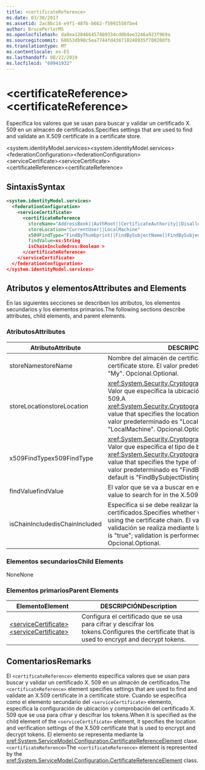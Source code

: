 ```yaml
---
title: <certificateReference>
ms.date: 03/30/2017
ms.assetid: 2ac8bc14-e9f1-48fb-b662-f5991558fbe4
author: BrucePerlerMS
ms.openlocfilehash: da8ea128466457409334cd0b4ee3246a923f969a
ms.sourcegitcommit: 68653db98c5ea7744fd438710248935f70020dfb
ms.translationtype: MT
ms.contentlocale: es-ES
ms.lasthandoff: 08/22/2019
ms.locfileid: "69941932"
---
```

# <a name="certificatereference"></a><span data-ttu-id="e1291-101">\<certificateReference></span><span class="sxs-lookup"><span data-stu-id="e1291-101">\<certificateReference></span></span>
<span data-ttu-id="e1291-102">Especifica los valores que se usan para buscar y validar un certificado X. 509 en un almacén de certificados.</span><span class="sxs-lookup"><span data-stu-id="e1291-102">Specifies settings that are used to find and validate an X.509 certificate in a certificate store.</span></span>  
  
 <span data-ttu-id="e1291-103">\<system.identityModel.services></span><span class="sxs-lookup"><span data-stu-id="e1291-103">\<system.identityModel.services></span></span>  
<span data-ttu-id="e1291-104">\<federationConfiguration></span><span class="sxs-lookup"><span data-stu-id="e1291-104">\<federationConfiguration></span></span>  
<span data-ttu-id="e1291-105">\<serviceCertificate></span><span class="sxs-lookup"><span data-stu-id="e1291-105">\<serviceCertificate></span></span>  
<span data-ttu-id="e1291-106">\<certificateReference></span><span class="sxs-lookup"><span data-stu-id="e1291-106">\<certificateReference></span></span>  
  
## <a name="syntax"></a><span data-ttu-id="e1291-107">Sintaxis</span><span class="sxs-lookup"><span data-stu-id="e1291-107">Syntax</span></span>  
  
```xml  
<system.identityModel.services>  
  <federationConfiguration>  
    <serviceCertificate>  
      <certificateReference   
        storeName="AddressBook||AuthRoot||CertificateAuthority||Disallowed||My||Root||TrustedPeople||TrustedPublisher"  
        storeLocation="CurrentUser||LocalMachine"  
        x509FindType="FindByThumbprint||FindBySubjectName||FindBySubjectDistinguishedName||FindByIssuerName||FindByIssuerDistinguishedName||FindBySerialNumber||FindByTimeValid||FindByTimeNotYetValid||FindByTimeExpired||FindByTemplateName||FindByApplicationPolicy||FindByCertificatePolicy||FindByExtension||FindByKeyUsage||FindBySubjectKeyIdentifier"  
        findValue=xs:String  
        isChainIncluded=xs:Boolean >  
      </certificateReference>  
    </serviceCertificate>  
  </federationConfiguration>  
</system.identityModel.services>  
```  
  
## <a name="attributes-and-elements"></a><span data-ttu-id="e1291-108">Atributos y elementos</span><span class="sxs-lookup"><span data-stu-id="e1291-108">Attributes and Elements</span></span>  
 <span data-ttu-id="e1291-109">En las siguientes secciones se describen los atributos, los elementos secundarios y los elementos primarios.</span><span class="sxs-lookup"><span data-stu-id="e1291-109">The following sections describe attributes, child elements, and parent elements.</span></span>  
  
### <a name="attributes"></a><span data-ttu-id="e1291-110">Atributos</span><span class="sxs-lookup"><span data-stu-id="e1291-110">Attributes</span></span>  
  
|<span data-ttu-id="e1291-111">Atributo</span><span class="sxs-lookup"><span data-stu-id="e1291-111">Attribute</span></span>|<span data-ttu-id="e1291-112">DESCRIPCIÓN</span><span class="sxs-lookup"><span data-stu-id="e1291-112">Description</span></span>|  
|---------------|-----------------|  
|<span data-ttu-id="e1291-113">storeName</span><span class="sxs-lookup"><span data-stu-id="e1291-113">storeName</span></span>|<span data-ttu-id="e1291-114">Nombre del almacén de certificados X. 509.</span><span class="sxs-lookup"><span data-stu-id="e1291-114">The name of the X.509 certificate store.</span></span> <span data-ttu-id="e1291-115">El valor predeterminado es "My".</span><span class="sxs-lookup"><span data-stu-id="e1291-115">The default is "My".</span></span> <span data-ttu-id="e1291-116">Opcional.</span><span class="sxs-lookup"><span data-stu-id="e1291-116">Optional.</span></span>|  
|<span data-ttu-id="e1291-117">storeLocation</span><span class="sxs-lookup"><span data-stu-id="e1291-117">storeLocation</span></span>|<span data-ttu-id="e1291-118"><xref:System.Security.Cryptography.X509Certificates.StoreLocation> Valor que especifica la ubicación del almacén de certificados X. 509.</span><span class="sxs-lookup"><span data-stu-id="e1291-118">A <xref:System.Security.Cryptography.X509Certificates.StoreLocation> value that specifies the location of the X.509 certificate store.</span></span> <span data-ttu-id="e1291-119">El valor predeterminado es "LocalMachine".</span><span class="sxs-lookup"><span data-stu-id="e1291-119">The default value is "LocalMachine".</span></span> <span data-ttu-id="e1291-120">Opcional.</span><span class="sxs-lookup"><span data-stu-id="e1291-120">Optional.</span></span>|  
|<span data-ttu-id="e1291-121">x509FindType</span><span class="sxs-lookup"><span data-stu-id="e1291-121">x509FindType</span></span>|<span data-ttu-id="e1291-122"><xref:System.Security.Cryptography.X509Certificates.X509FindType> Valor que especifica el tipo de búsqueda que se va a ejecutar.</span><span class="sxs-lookup"><span data-stu-id="e1291-122">An <xref:System.Security.Cryptography.X509Certificates.X509FindType> value that specifies the type of search that is to be executed.</span></span> <span data-ttu-id="e1291-123">El valor predeterminado es "FindBySubjectDistinguishedName".</span><span class="sxs-lookup"><span data-stu-id="e1291-123">The default is "FindBySubjectDistinguishedName".</span></span> <span data-ttu-id="e1291-124">Opcional.</span><span class="sxs-lookup"><span data-stu-id="e1291-124">Optional.</span></span>|  
|<span data-ttu-id="e1291-125">findValue</span><span class="sxs-lookup"><span data-stu-id="e1291-125">findValue</span></span>|<span data-ttu-id="e1291-126">El valor que se va a buscar en el almacén de certificados X.509.</span><span class="sxs-lookup"><span data-stu-id="e1291-126">The value to search for in the X.509 certificate store.</span></span> <span data-ttu-id="e1291-127">Opcional.</span><span class="sxs-lookup"><span data-stu-id="e1291-127">Optional.</span></span>|  
|<span data-ttu-id="e1291-128">isChainIncluded</span><span class="sxs-lookup"><span data-stu-id="e1291-128">isChainIncluded</span></span>|<span data-ttu-id="e1291-129">Especifica si se debe realizar la validación mediante la cadena de certificados.</span><span class="sxs-lookup"><span data-stu-id="e1291-129">Specifies whether validation should be performed by using the certificate chain.</span></span> <span data-ttu-id="e1291-130">El valor predeterminado es "true"; la validación se realiza mediante la cadena de certificados.</span><span class="sxs-lookup"><span data-stu-id="e1291-130">The default is "true"; validation is performed by using the certificate chain.</span></span> <span data-ttu-id="e1291-131">Opcional.</span><span class="sxs-lookup"><span data-stu-id="e1291-131">Optional.</span></span>|  
  
### <a name="child-elements"></a><span data-ttu-id="e1291-132">Elementos secundarios</span><span class="sxs-lookup"><span data-stu-id="e1291-132">Child Elements</span></span>  
 <span data-ttu-id="e1291-133">None</span><span class="sxs-lookup"><span data-stu-id="e1291-133">None</span></span>  
  
### <a name="parent-elements"></a><span data-ttu-id="e1291-134">Elementos primarios</span><span class="sxs-lookup"><span data-stu-id="e1291-134">Parent Elements</span></span>  
  
|<span data-ttu-id="e1291-135">Elemento</span><span class="sxs-lookup"><span data-stu-id="e1291-135">Element</span></span>|<span data-ttu-id="e1291-136">DESCRIPCIÓN</span><span class="sxs-lookup"><span data-stu-id="e1291-136">Description</span></span>|  
|-------------|-----------------|  
|[<span data-ttu-id="e1291-137">\<serviceCertificate></span><span class="sxs-lookup"><span data-stu-id="e1291-137">\<serviceCertificate></span></span>](servicecertificate.md)|<span data-ttu-id="e1291-138">Configura el certificado que se usa para cifrar y descifrar los tokens.</span><span class="sxs-lookup"><span data-stu-id="e1291-138">Configures the certificate that is used to encrypt and decrypt tokens.</span></span>|  
  
## <a name="remarks"></a><span data-ttu-id="e1291-139">Comentarios</span><span class="sxs-lookup"><span data-stu-id="e1291-139">Remarks</span></span>  
 <span data-ttu-id="e1291-140">El `<certificateReference>` elemento especifica valores que se usan para buscar y validar un certificado X. 509 en un almacén de certificados.</span><span class="sxs-lookup"><span data-stu-id="e1291-140">The `<certificateReference>` element specifies settings that are used to find and validate an X.509 certificate in a certificate store.</span></span> <span data-ttu-id="e1291-141">Cuando se especifica como el elemento secundario del `<serviceCertificate>` elemento, especifica la configuración de ubicación y comprobación del certificado X. 509 que se usa para cifrar y descifrar los tokens.</span><span class="sxs-lookup"><span data-stu-id="e1291-141">When it is specified as the child element of the `<serviceCertificate>` element, it specifies the location and verification settings of the X.509 certificate that is used to encrypt and decrypt tokens.</span></span> <span data-ttu-id="e1291-142">El elemento se representa mediante la <xref:System.ServiceModel.Configuration.CertificateReferenceElement> clase. `<certificateReference>`</span><span class="sxs-lookup"><span data-stu-id="e1291-142">The `<certificateReference>` element is represented by the <xref:System.ServiceModel.Configuration.CertificateReferenceElement> class.</span></span>
